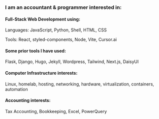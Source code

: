 ### I am an accountant & programmer interested in:

#### Full-Stack Web Development using:
Languages:
JavaScript, Python, Shell, HTML, CSS

Tools:
React, styled-components, Node, Vite, Cursor.ai

#### Some prior tools I have used:
Flask, Django, Hugo, Jekyll, Wordpress, Tailwind, Next.js, DaisyUI

#### Computer Infrastructure interests:
Linux, homelab, hosting, networking, hardware, virtualization, containers, automation

#### Accounting interests:
Tax Accounting, Bookkeeping, Excel, PowerQuery

